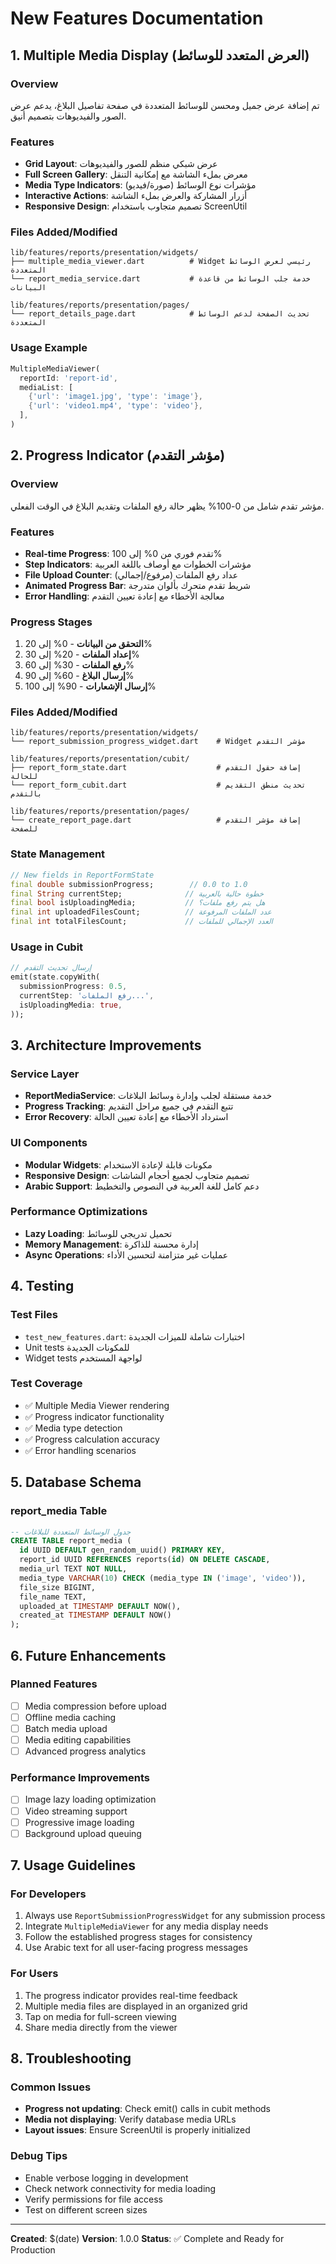 # New Features Documentation

## 1. Multiple Media Display (العرض المتعدد للوسائط)

### Overview
تم إضافة عرض جميل ومحسن للوسائط المتعددة في صفحة تفاصيل البلاغ، يدعم عرض الصور والفيديوهات بتصميم أنيق.

### Features
- **Grid Layout**: عرض شبكي منظم للصور والفيديوهات
- **Full Screen Gallery**: معرض بملء الشاشة مع إمكانية التنقل
- **Media Type Indicators**: مؤشرات نوع الوسائط (صورة/فيديو)
- **Interactive Actions**: أزرار المشاركة والعرض بملء الشاشة
- **Responsive Design**: تصميم متجاوب باستخدام ScreenUtil

### Files Added/Modified
```
lib/features/reports/presentation/widgets/
├── multiple_media_viewer.dart          # Widget رئيسي لعرض الوسائط المتعددة
└── report_media_service.dart           # خدمة جلب الوسائط من قاعدة البيانات

lib/features/reports/presentation/pages/
└── report_details_page.dart            # تحديث الصفحة لدعم الوسائط المتعددة
```

### Usage Example
```dart
MultipleMediaViewer(
  reportId: 'report-id',
  mediaList: [
    {'url': 'image1.jpg', 'type': 'image'},
    {'url': 'video1.mp4', 'type': 'video'},
  ],
)
```

## 2. Progress Indicator (مؤشر التقدم)

### Overview
مؤشر تقدم شامل من 0-100% يظهر حالة رفع الملفات وتقديم البلاغ في الوقت الفعلي.

### Features
- **Real-time Progress**: تقدم فوري من 0% إلى 100%
- **Step Indicators**: مؤشرات الخطوات مع أوصاف باللغة العربية
- **File Upload Counter**: عداد رفع الملفات (مرفوع/إجمالي)
- **Animated Progress Bar**: شريط تقدم متحرك بألوان متدرجة
- **Error Handling**: معالجة الأخطاء مع إعادة تعيين التقدم

### Progress Stages
1. **التحقق من البيانات** - 0% إلى 20%
2. **إعداد الملفات** - 20% إلى 30%
3. **رفع الملفات** - 30% إلى 60%
4. **إرسال البلاغ** - 60% إلى 90%
5. **إرسال الإشعارات** - 90% إلى 100%

### Files Added/Modified
```
lib/features/reports/presentation/widgets/
└── report_submission_progress_widget.dart    # Widget مؤشر التقدم

lib/features/reports/presentation/cubit/
├── report_form_state.dart                    # إضافة حقول التقدم للحالة
└── report_form_cubit.dart                    # تحديث منطق التقديم بالتقدم

lib/features/reports/presentation/pages/
└── create_report_page.dart                   # إضافة مؤشر التقدم للصفحة
```

### State Management
```dart
// New fields in ReportFormState
final double submissionProgress;        // 0.0 to 1.0
final String currentStep;              // خطوة حالية بالعربية
final bool isUploadingMedia;           // هل يتم رفع ملفات؟
final int uploadedFilesCount;          // عدد الملفات المرفوعة
final int totalFilesCount;             // العدد الإجمالي للملفات
```

### Usage in Cubit
```dart
// إرسال تحديث التقدم
emit(state.copyWith(
  submissionProgress: 0.5,
  currentStep: 'رفع الملفات...',
  isUploadingMedia: true,
));
```

## 3. Architecture Improvements

### Service Layer
- **ReportMediaService**: خدمة مستقلة لجلب وإدارة وسائط البلاغات
- **Progress Tracking**: تتبع التقدم في جميع مراحل التقديم
- **Error Recovery**: استرداد الأخطاء مع إعادة تعيين الحالة

### UI Components
- **Modular Widgets**: مكونات قابلة لإعادة الاستخدام
- **Responsive Design**: تصميم متجاوب لجميع أحجام الشاشات
- **Arabic Support**: دعم كامل للغة العربية في النصوص والتخطيط

### Performance Optimizations
- **Lazy Loading**: تحميل تدريجي للوسائط
- **Memory Management**: إدارة محسنة للذاكرة
- **Async Operations**: عمليات غير متزامنة لتحسين الأداء

## 4. Testing

### Test Files
- `test_new_features.dart`: اختبارات شاملة للميزات الجديدة
- Unit tests للمكونات الجديدة
- Widget tests لواجهة المستخدم

### Test Coverage
- ✅ Multiple Media Viewer rendering
- ✅ Progress indicator functionality  
- ✅ Media type detection
- ✅ Progress calculation accuracy
- ✅ Error handling scenarios

## 5. Database Schema

### report_media Table
```sql
-- جدول الوسائط المتعددة للبلاغات
CREATE TABLE report_media (
  id UUID DEFAULT gen_random_uuid() PRIMARY KEY,
  report_id UUID REFERENCES reports(id) ON DELETE CASCADE,
  media_url TEXT NOT NULL,
  media_type VARCHAR(10) CHECK (media_type IN ('image', 'video')),
  file_size BIGINT,
  file_name TEXT,
  uploaded_at TIMESTAMP DEFAULT NOW(),
  created_at TIMESTAMP DEFAULT NOW()
);
```

## 6. Future Enhancements

### Planned Features
- [ ] Media compression before upload
- [ ] Offline media caching
- [ ] Batch media upload
- [ ] Media editing capabilities
- [ ] Advanced progress analytics

### Performance Improvements
- [ ] Image lazy loading optimization  
- [ ] Video streaming support
- [ ] Progressive image loading
- [ ] Background upload queuing

## 7. Usage Guidelines

### For Developers
1. Always use `ReportSubmissionProgressWidget` for any submission process
2. Integrate `MultipleMediaViewer` for any media display needs
3. Follow the established progress stages for consistency
4. Use Arabic text for all user-facing progress messages

### For Users
1. The progress indicator provides real-time feedback
2. Multiple media files are displayed in an organized grid
3. Tap on media for full-screen viewing
4. Share media directly from the viewer

## 8. Troubleshooting

### Common Issues
- **Progress not updating**: Check emit() calls in cubit methods
- **Media not displaying**: Verify database media URLs
- **Layout issues**: Ensure ScreenUtil is properly initialized

### Debug Tips
- Enable verbose logging in development
- Check network connectivity for media loading
- Verify permissions for file access
- Test on different screen sizes

---

**Created**: $(date)
**Version**: 1.0.0
**Status**: ✅ Complete and Ready for Production